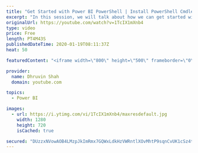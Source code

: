 ```yaml
---
title: "Get Started with Power BI PowerShell | Install PowerShell Cmdlets for Power BI"
excerpt: "In this session, we will talk about how we can get started with the Power BI PowerShell. For any organization, if we wish to perform some admin related tasks easily and in faster manner, PowerShell is the best option. So many operations we can perform very easily and faster.  This is the first introduction"
originalUrl: https://youtube.com/watch?v=1TcIX1mXnb4
type: video
price: Free
length: PT4M43S
publishedDateTime: 2020-01-19T08:11:37Z
heat: 50

featuredContent: "<iframe width=\"800\" height=\"500\" frameborder=\"0\" src=\"https://www.youtube.com/embed/1TcIX1mXnb4\" allow=\"accelerometer; autoplay; encrypted-media; gyroscope; picture-in-picture\" allowfullscreen></iframe>"

provider:
  name: Dhruvin Shah
  domain: youtube.com

topics:
  - Power BI

images:
  - url: https://i.ytimg.com/vi/1TcIX1mXnb4/maxresdefault.jpg
    width: 1280
    height: 720
    isCached: true

secured: "DUzzxNVowAOB4LMzpJkImRmx7GQWxLdkHzVWRntlXOvMhtP9sqnCvUK1cSz4tEnZDsKGVILac3O24i4MFItUEN+AbUhpviTZZ0IOvwJU8Q0+7P+FJQk5w+YVELVPPcLuJ+2VFKEEfHaTN2KNfO8rJAbhPw+56Vge/gbW6SBjaWd9HBun+PoEbiUhNYkDRpByTcG1uapefqPPH+Brhl6wXK/uVJX4C12Ax0vC99HpQasabwgJe/WwGUudkoRtPlu4jmyhZxT4PDTAhxxgSKvBlPL/8W3r5FVajo4DpOp7ixCa6xJnSoTikO/bBZveZD7J1fcfz4Ad/vf4UH1HMHa6hLHYiNAWdYWJF0zKkByRQKNxraWWEa2WSd54634xhxPjIXTWfvNFZeYDVmkuCIJS4P4j6ymZ2+xgBV1YoPe1k/Q=;Mrg61ajQ8B194yMS0FTWig=="
---
```


